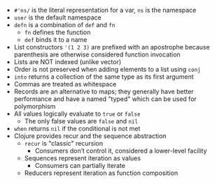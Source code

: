 - `#'ns/` is the literal representation for a var, `ns` is the namespace
- `user` is the default namespace
- `defn` is a combination of `def` and `fn`
    - `fn` defines the function
    - `def` binds it to a name
- List constructors `'(1 2 3)` are prefixed with an apostrophe because parenthesis are otherwise considered function invocation
- Lists are NOT indexed (unlike vector)
- Order is not preserved when adding elements to a list using `conj`
- `into` returns a collection of the same type as its first argument
- Commas are treated as whitespace
- Records are an alternative to maps; they generally have better performance and have a named "typed" which can be used for polymorphism
- All values logically evaluate to `true` or `false`
    - The only false values are `false` and `nil`
- `when` returns `nil` if the conditional is not met
- Clojure provides recur and the sequence abstraction
    - `recur` is "classic" recursion
        - Consumers don’t control it, considered a lower-level facility
    - Sequences represent iteration as values
        - Consumers can partially iterate
    - Reducers represent iteration as function composition
